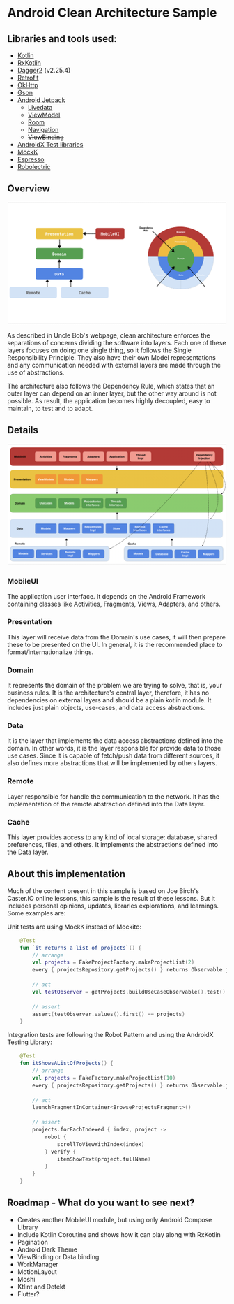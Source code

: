 # Android Clean Architecture Sample

## Libraries and tools used:

* [Kotlin](https://kotlinlang.org/)
* [RxKotlin](https://github.com/ReactiveX/RxKotlin)
* [Dagger2](https://github.com/google/dagger) (v2.25.4)
* [Retrofit](http://square.github.io/retrofit/)
* [OkHttp](http://square.github.io/okhttp/)
* [Gson](https://github.com/google/gson)
* [Android Jetpack](https://developer.android.com/jetpack)
    * [Livedata](https://developer.android.com/topic/libraries/architecture/livedata)
    * [ViewModel](https://developer.android.com/topic/libraries/architecture/viewmodel)
    * [Room](https://developer.android.com/topic/libraries/architecture/room)
    * [Navigation](https://developer.android.com/topic/libraries/architecture/navigation.html)
    * ~~[ViewBinding](https://developer.android.com/topic/libraries/view-binding)~~
* [AndroidX Test libraries](https://developer.android.com/training/testing/set-up-project)
* [MockK](https://github.com/mockk/mockk)
* [Espresso](https://developer.android.com/training/testing/espresso/index.html)
* [Robolectric](http://robolectric.org/)

## Overview

![architecture](./art/arch1.png?raw=true)

As described in Uncle Bob's webpage, clean architecture enforces the separations of concerns dividing the software into layers. Each one of these layers focuses on doing one single thing, so it follows the Single Responsibility Principle. They also have their own Model representations and any communication needed with external layers are made through the use of abstractions. 

The architecture also follows the Dependency Rule, which states that an outer layer can depend on an inner layer, but the other way around is not possible. As result, the application becomes highly decoupled, easy to maintain, to test and to adapt.

## Details

![architecture](./art/arch2.png?raw=true)

### MobileUI
The application user interface. It depends on the Android Framework containing classes like Activities, Fragments, Views, Adapters, and others.

### Presentation
This layer will receive data from the Domain's use cases, it will then prepare these to be presented on the UI. In general, it is the recommended place to format/internationalize things. 

### Domain
It represents the domain of the problem we are trying to solve, that is, your business rules. It is the architecture's central layer, therefore, it has no dependencies on external layers and should be a plain kotlin module. It includes just plain objects, use-cases, and data access abstractions.

### Data
It is the layer that implements the data access abstractions defined into the domain. In other words, it is the layer responsible for provide data to those use cases. Since it is capable of fetch/push data from different sources, it also defines more abstractions that will be implemented by others layers.

### Remote
Layer responsible for handle the communication to the network. It has the implementation of the remote abstraction defined into the Data layer.

### Cache
This layer provides access to any kind of local storage: database, shared preferences, files, and others. It implements the abstractions defined into the Data layer.


## About this implementation

Much of the content present in this sample is based on Joe Birch's Caster.IO online lessons, this sample is the result of these lessons. But it includes personal opinions, updates, libraries explorations, and learnings. Some examples are:

Unit tests are using MockK instead of Mockito: 

```kotlin
    @Test
    fun `it returns a list of projects`() {
        // arrange
        val projects = FakeProjectFactory.makeProjectList(2)
        every { projectsRepository.getProjects() } returns Observable.just(projects)

        // act
        val testObserver = getProjects.buildUseCaseObservable().test()

        // assert
        assert(testObserver.values().first() == projects)
    }
```

Integration tests are following the Robot Pattern and using the AndroidX Testing Library:

```kotlin
    @Test
    fun itShowsAListOfProjects() {
        // arrange
        val projects = FakeFactory.makeProjectList(10)
        every { projectsRepository.getProjects() } returns Observable.just(projects)

        // act
        launchFragmentInContainer<BrowseProjectsFragment>()

        // assert
        projects.forEachIndexed { index, project ->
            robot { 
                scrollToViewWithIndex(index) 
            } verify { 
                itemShowText(project.fullName)
            }
        }
    }
```

## Roadmap - What do you want to see next?
* Creates another MobileUI module, but using only Android Compose Library
* Include Kotlin Coroutine and shows how it can play along with RxKotlin
* Pagination
* Android Dark Theme
* ViewBinding or Data binding 
* WorkManager
* MotionLayout
* Moshi
* Ktlint and Detekt
* Flutter?

